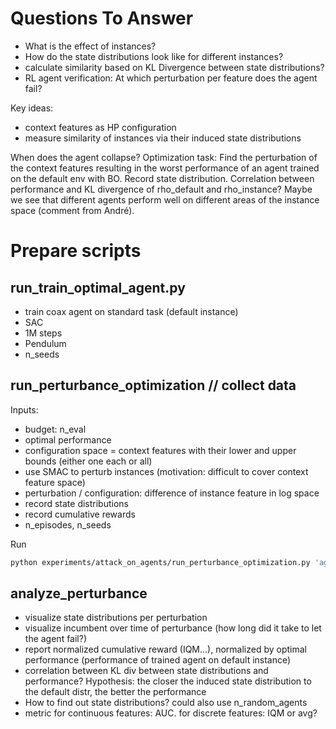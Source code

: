 # Questions To Answer
- What is the effect of instances?
- How do the state distributions look like for different instances?
- calculate similarity based on KL Divergence between state distributions?
- RL agent verification: At which perturbation per feature does the agent fail?


Key ideas:
- context features as HP configuration
- measure similarity of instances via their induced state distributions



When does the agent collapse?
Optimization task: Find the perturbation of the context features resulting in the worst
performance of an agent trained on the default env with BO. Record state distribution.
Correlation between performance and KL divergence of rho_default and rho_instance?
Maybe we see that different agents perform well on different areas of the instance
space (comment from André).



# Prepare scripts

## run_train_optimal_agent.py
- train coax agent on standard task (default instance)
- SAC
- 1M steps
- Pendulum
- n_seeds
    
## run_perturbance_optimization // collect data
Inputs:
- budget: n_eval
- optimal performance
- configuration space = context features with their lower and upper bounds (either one each or all)
- use SMAC to perturb instances (motivation: difficult to cover context feature space)
- perturbation / configuration: difference of instance feature in log space
- record state distributions
- record cumulative rewards
- n_episodes, n_seeds

Run
```bash
python experiments/attack_on_agents/run_perturbance_optimization.py 'agent_checkpoint_path=/home/benjamin/Dokumente/code/tmp/tntcomp/CARL/exp_sweep/2022-07-10/11-35-33_benchmark_train/336/wandb/latest-run/files/func_dict.pkl.lz4'
```
    
## analyze_perturbance
- visualize state distributions per perturbation
- visualize incumbent over time of perturbance (how long did it take to let the agent fail?)
- report normalized cumulative reward (IQM...), normalized by optimal performance (performance of trained agent on default instance)
- correlation between KL div between state distributions and performance? Hypothesis: the closer the induced state distribution to the default distr, the better the performance
- How to find out state distributions? could also use n_random_agents
- metric for continuous features: AUC. for discrete features: IQM or avg?
